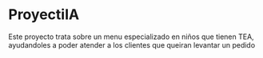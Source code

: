 # ProyectiIA
Este proyecto trata sobre un menu especializado en niños que tienen TEA, ayudandoles a poder atender a los clientes que queiran levantar un pedido
